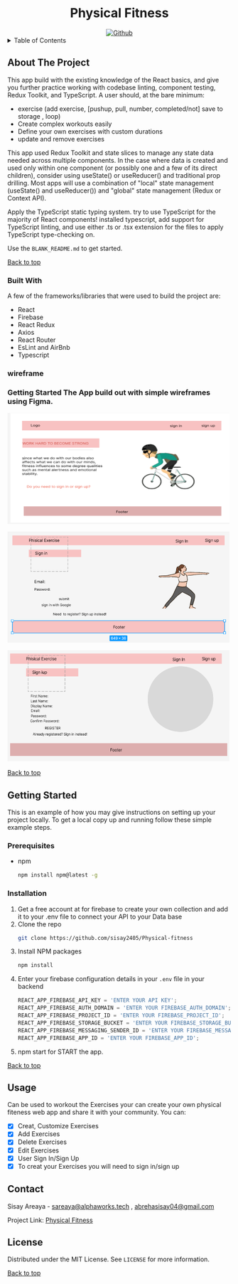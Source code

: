 <!-- PROJECT -->

<a id="top"></a>

  <div align="center">
  <h1 align="center">Physical Fitness</h1>
    <a href="https://github.com/sisay2405/Physical-fitness">
        <img width="250" height="80"alt="Github" src="https://raw.githubusercontent.com/sisay2405/Physical-fitness/development/src/assets/images/github.png">
            </a>
</div>
<!-- TABLE OF CONTENTS -->
<details>
  <summary>Table of Contents</summary>
  <ol>
    <li>
      <a href="#about-the-project">About The Project</a>
      <ul>
        <li><a href="#built-with">Built With</a></li>
        <li><a href="#wireframe">Wireframe</a></li>
      </ul>
    </li>
    <li>
      <a href="#getting-started">Getting Started</a>
      <ul>
        <li><a href="#prerequisites">Prerequisites</a></li>
        <li><a href="#installation">Installation</a></li>
      </ul>
    </li>
    <li><a href="#usage">Usage</a></li>
    <li><a href="#contact">Contact</a></li>
  </ol>
</details>

<!-- ABOUT THE PROJECT -->

## About The Project

This app build with the existing knowledge of the React basics, and give you further practice working with codebase linting, component testing, Redux Toolkit, and TypeScript. A user should, at the bare minimum:

- exercise (add exercise, [pushup, pull, number, completed/not] save to storage , loop)
- Create complex workouts easily
- Define your own exercises with custom durations
- update and remove exercises

This app used Redux Toolkit and state slices to manage any state data needed across multiple components. In the case where data is created and used only within one component (or possibly one and a few of its direct children), consider using useState() or useReducer() and traditional prop drilling. Most apps will use a combination of "local" state management (useState() and useReducer()) and "global" state management (Redux or Context API).

Apply the TypeScript static typing system. try to use TypeScript for the majority of React components! installed typescript, add support for TypeScript linting, and use either .ts or .tsx extension for the files to apply TypeScript type-checking on.

Use the `BLANK_README.md` to get started.

<p><a  align="right" href="#top">Back to top</a></p>

### Built With

A few of the frameworks/libraries that were used to build the project are:

- React
- Firebase
- React Redux
- Axios
- React Router
- EsLint and AirBnb
- Typescript

### wireframe

### Getting Started The App build out with simple wireframes using Figma.

<img src="/public/homewireframe.png"
             height="250" width="500">           

<img src="/public/signinwireframe.png"
             height="250" width="500">

<img src="/public/signupwireframe.png"
             height="250" width="500">

<p><a  align="right" href="#top">Back to top</a></p>
<!-- GETTING STARTED -->

## Getting Started

This is an example of how you may give instructions on setting up your project locally.
To get a local copy up and running follow these simple example steps.

### Prerequisites

- npm
  ```sh
  npm install npm@latest -g
  ```

### Installation

1. Get a free account at for firebase to create your own collection and add it to your .env file to connect your API to your Data base
2. Clone the repo
   ```sh
   git clone https://github.com/sisay2405/Physical-fitness
   ```
3. Install NPM packages
   ```sh
   npm install
   ```
4. Enter your firebase configuration details in your `.env` file in your backend
   ```js
   REACT_APP_FIREBASE_API_KEY = 'ENTER YOUR API KEY';
   REACT_APP_FIREBASE_AUTH_DOMAIN = 'ENTER YOUR FIREBASE_AUTH_DOMAIN';
   REACT_APP_FIREBASE_PROJECT_ID = 'ENTER YOUR FIREBASE_PROJECT_ID';
   REACT_APP_FIREBASE_STORAGE_BUCKET = 'ENTER YOUR FIREBASE_STORAGE_BUCKET';
   REACT_APP_FIREBASE_MESSAGING_SENDER_ID = 'ENTER YOUR FIREBASE_MESSAGING_SENDER_ID';
   REACT_APP_FIREBASE_APP_ID = 'ENTER YOUR FIREBASE_APP_ID';
   ```
5. npm start for START the app.

<p><a  align="right" href="#top">Back to top</a></p>
<!-- USAGE EXAMPLES -->

## Usage

Can be used to workout the Exercises your can create your own physical fiteness web app and share it with your community. You can:

- [x] Creat, Customize Exercises
- [x] Add Exercises
- [x] Delete Exercises
- [x] Edit Exercises
- [x] User Sign In/Sign Up
- [x] To creat your Exercises you will need to sign in/sign up

<!-- CONTACT -->

## Contact

Sisay Areaya - sareaya@alphaworks.tech , abrehasisay04@gmail.com

Project Link: <a href="https://github.com/sisay2405/phiscal-fitness-app"> Physical Fitness
</a>

<!-- LICENSE -->

## License

Distributed under the MIT License. See `LICENSE` for more information.

<p><a  align="right" href="#top">Back to top</a></p>
